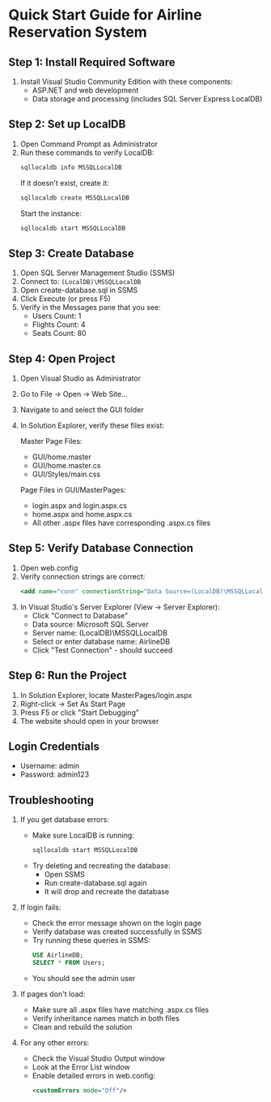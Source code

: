 # Quick Start Guide for Airline Reservation System

## Step 1: Install Required Software
1. Install Visual Studio Community Edition with these components:
   - ASP.NET and web development
   - Data storage and processing (includes SQL Server Express LocalDB)

## Step 2: Set up LocalDB
1. Open Command Prompt as Administrator
2. Run these commands to verify LocalDB:
   ```cmd
   sqllocaldb info MSSQLLocalDB
   ```
   If it doesn't exist, create it:
   ```cmd
   sqllocaldb create MSSQLLocalDB
   ```
   Start the instance:
   ```cmd
   sqllocaldb start MSSQLLocalDB
   ```

## Step 3: Create Database
1. Open SQL Server Management Studio (SSMS)
2. Connect to: `(LocalDB)\MSSQLLocalDB`
3. Open create-database.sql in SSMS
4. Click Execute (or press F5)
5. Verify in the Messages pane that you see:
   - Users Count: 1
   - Flights Count: 4
   - Seats Count: 80

## Step 4: Open Project
1. Open Visual Studio as Administrator
2. Go to File -> Open -> Web Site...
3. Navigate to and select the GUI folder
4. In Solution Explorer, verify these files exist:

   Master Page Files:
   - GUI/home.master
   - GUI/home.master.cs
   - GUI/Styles/main.css

   Page Files in GUI/MasterPages:
   - login.aspx and login.aspx.cs
   - home.aspx and home.aspx.cs
   - All other .aspx files have corresponding .aspx.cs files

## Step 5: Verify Database Connection
1. Open web.config
2. Verify connection strings are correct:
   ```xml
   <add name="conn" connectionString="Data Source=(LocalDB)\MSSQLLocalDB;Initial Catalog=AirlineDB;Integrated Security=True" providerName="System.Data.SqlClient"/>
   ```
3. In Visual Studio's Server Explorer (View -> Server Explorer):
   - Click "Connect to Database"
   - Data source: Microsoft SQL Server
   - Server name: (LocalDB)\MSSQLLocalDB
   - Select or enter database name: AirlineDB
   - Click "Test Connection" - should succeed

## Step 6: Run the Project
1. In Solution Explorer, locate MasterPages/login.aspx
2. Right-click -> Set As Start Page
3. Press F5 or click "Start Debugging"
4. The website should open in your browser

## Login Credentials
- Username: admin
- Password: admin123

## Troubleshooting

1. If you get database errors:
   - Make sure LocalDB is running:
     ```cmd
     sqllocaldb start MSSQLLocalDB
     ```
   - Try deleting and recreating the database:
     - Open SSMS
     - Run create-database.sql again
     - It will drop and recreate the database

2. If login fails:
   - Check the error message shown on the login page
   - Verify database was created successfully in SSMS
   - Try running these queries in SSMS:
     ```sql
     USE AirlineDB;
     SELECT * FROM Users;
     ```
   - You should see the admin user

3. If pages don't load:
   - Make sure all .aspx files have matching .aspx.cs files
   - Verify inheritance names match in both files
   - Clean and rebuild the solution

4. For any other errors:
   - Check the Visual Studio Output window
   - Look at the Error List window
   - Enable detailed errors in web.config:
     ```xml
     <customErrors mode="Off"/>